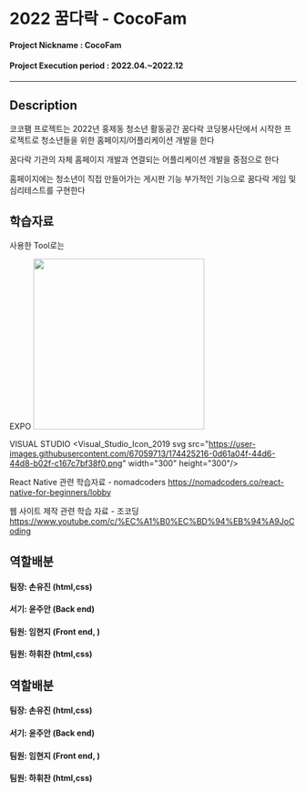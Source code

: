 # 2022 꿈다락 - CocoFam 

#### Project Nickname : CocoFam
#### Project Execution period : 2022.04.~2022.12
-----------------------




## Description

코코팸 프로젝트는 2022년 홍제동 청소년 활동공간 꿈다락 코딩봉사단에서 시작한 프로젝트로 청소년들을 위한 홈페이지/어플리케이션 개발을 한다

꿈다락 기관의 자체 홈페이지 개발과 연결되는 어플리케이션 개발을 중점으로 한다

홈페이지에는 청소년이 직접 만들어가는 게시판 기능
부가적인 기능으로 꿈다락 게임 및 심리테스트를 구현한다





## 학습자료

사용한 Tool로는

EXPO
<img src="https://user-images.githubusercontent.com/67059713/174425770-4b9fbaab-1ffe-47e7-b8ef-fadb9f36fcf9.png" width="300" height="300"/>



VISUAL STUDIO
<Visual_Studio_Icon_2019 svg src="https://user-images.githubusercontent.com/67059713/174425216-0d61a04f-44d6-44d8-b02f-c167c7bf38f0.png" width="300" height="300"/>



React Native 관련 학습자료 - nomadcoders
https://nomadcoders.co/react-native-for-beginners/lobby

웹 사이트 제작 관련 학습 자료 - 조코딩
https://www.youtube.com/c/%EC%A1%B0%EC%BD%94%EB%94%A9JoCoding




## 역할배분

#### 팀장: 손유진 (html,css)
#### 서기: 윤주안 (Back end)
#### 팀원: 임현지 (Front end, )
#### 팀원: 하휘찬 (html,css)




## 역할배분

#### 팀장: 손유진 (html,css)
#### 서기: 윤주안 (Back end)
#### 팀원: 임현지 (Front end, )
#### 팀원: 하휘찬 (html,css)







